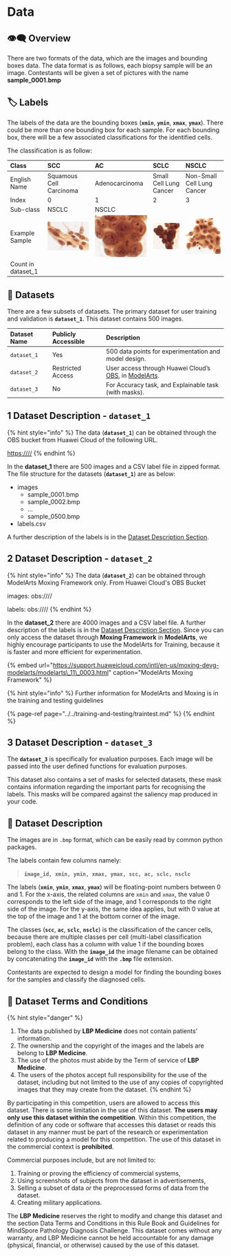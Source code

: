 # Data

## 👁🗨 Overview

There are two formats of the data, which are the images and bounding boxes data. The data format is as follows, each biopsy sample will be an image. Contestants will be given a set of pictures with the name **sample\_0001.bmp**

## 🏷 Labels

The labels of the data are the bounding boxes \(**`xmin`**, **`ymin`**, **`xmax`**, **`ymax`**\). There could be more than one bounding box for each sample. For each bounding box, there will be a few associated classifications for the identified cells.

The classification is as follow:

| **Class** | **SCC** | **AC** | **SCLC** | **NSCLC** |
| :--- | :--- | :--- | :--- | :--- |
| English Name | Squamous Cell Carcinoma | Adenocarcinoma | Small Cell Lung Cancer | Non-Small Cell Lung Cancer |
| Index | 0 | 1 | 2 | 3 |
| Sub-class | NSCLC | NSCLC |  |  |
| Example Sample | ![](../../.gitbook/assets/0%20%281%29.png) | ![](../../.gitbook/assets/1.png) | ![](../../.gitbook/assets/2%20%281%29.png) | ![](../../.gitbook/assets/3%20%281%29.png) |
| Count in dataset\_1 |  |  |  |  |

## 🏬 Datasets

There are a few subsets of datasets. The primary dataset for user training and validation is **`dataset_1`**. This dataset contains 500 images.

| **Dataset Name** | **Publicly Accessible** | **Description** |
| :--- | :--- | :--- |
| `dataset_1` | Yes | 500 data points for experimentation and model design. |
| `dataset_2` | Restricted Access | User access through Huawei Cloud’s [OBS](https://www.huaweicloud.com/en-us/product/obs.html), in [ModelArts](https://www.huaweicloud.com/intl/en-us/product/modelarts.html). |
| `dataset_3` | No | For Accuracy task, and Explainable task \(with masks\). |

## 1 Dataset Description  - `dataset_1`

{% hint style="info" %}
The data \(**`dataset_1`**\) can be obtained through the OBS bucket from Huawei Cloud of the following URL.

[https:////](https://google.com)
{% endhint %}

In the **dataset\_1** there are 500 images and a CSV label file in zipped format. The file structure for the datasets \(**`dataset_1`**\) are as below:

* images
  * sample\_0001.bmp
  * sample\_0002.bmp
  * …
  * sample\_0500.bmp
* labels.csv

A further description of the labels is in the [Dataset Description Section](data.md#dataset-description).

## 2 Dataset Description  - `dataset_2`

{% hint style="info" %}
The data \(**`dataset_2`**\) can be obtained through ModelArts Moxing Framework only. From Huawei Cloud's OBS Bucket

images: obs:////

labels: obs://// 
{% endhint %}

In the **dataset\_2** there are 4000 images and a CSV label file. A further description of the labels is in the [Dataset Description Section](data.md#dataset-description). Since you can only access the dataset through **Moxing Framework** in **ModelArts**, we highly encourage participants to use the ModelArts for Training, because it is faster and more efficient for experimentation.

{% embed url="https://support.huaweicloud.com/intl/en-us/moxing-devg-modelarts/modelarts\_11\_0003.html" caption="ModelArts Moxing Framework" %}

{% hint style="info" %}
Further information for ModelArts and Moxing is in the training and testing guidelines

{% page-ref page="../../training-and-testing/traintest.md" %}
{% endhint %}

## 3 Dataset Description  - `dataset_3`

The **`dataset_3`** is specifically for evaluation purposes. Each image will be passed into the user defined functions for evaluation purposes. 

This dataset also contains a set of masks for selected datasets, these mask contains information regarding the important parts for recognising the labels. This masks will be compared against the saliency map produced in your code.

## 🔢 Dataset Description

The images are in `.bmp` format, which can be easily read by common python packages.

The labels contain few columns namely:

> **`image_id, xmin, ymin, xmax, ymax, scc, ac, sclc, nsclc`**

The labels \(**`xmin`**, **`ymin`**, **`xmax`**, **`ymax`**\) will be floating-point numbers between 0 and 1. For the x-axis, the related columns are `xmin` and `xmax`, the value 0 corresponds to the left side of the image, and 1 corresponds to the right side of the image. For the y-axis, the same idea applies, but with 0 value at the top of the image and 1 at the bottom corner of the image.

The classes \(**`scc`**, **`ac`**, **`sclc`**, **`nsclc`**\) is the classification of the cancer cells, because there are multiple classes per cell \(multi-label classification problem\), each class has a column with value 1 if the bounding boxes belong to the class. With the **`image_id`** the image filename can be obtained by concatenating the **`image_id`** with the **`.bmp`** file extension.

Contestants are expected to design a model for finding the bounding boxes for the samples and classify the diagnosed cells.

## 🔏 Dataset Terms and Conditions

{% hint style="danger" %}
1. The data published by **LBP Medicine** does not contain patients’ information.
2. The ownership and the copyright of the images and the labels are belong to **LBP Medicine**.
3. The use of the photos must abide by the Term of service of **LBP Medicine**.
4. The users of the photos accept full responsibility for the use of the dataset, including but not limited to the use of any copies of copyrighted images that they may create from the dataset.
{% endhint %}

By participating in this competition, users are allowed to access this dataset. There is some limitation in the use of this dataset. **The users may only use this dataset within the competition**. Within this competition, the definition of any code or software that accesses this dataset or reads this dataset in any manner must be part of the research or experimentation related to producing a model for this competition. The use of this dataset in the commercial context is **prohibited**.

Commercial purposes include, but are not limited to:

1. Training or proving the efficiency of commercial systems,
2. Using screenshots of subjects from the dataset in advertisements,
3. Selling a subset of data or the preprocessed forms of data from the dataset.
4. Creating military applications.

The **LBP Medicine** reserves the right to modify and change this dataset and the section Data Terms and Conditions in this Rule Book and Guidelines for MindSpore Pathology Diagnosis Challenge. This dataset comes without any warranty, and LBP Medicine cannot be held accountable for any damage \(physical, financial, or otherwise\) caused by the use of this dataset.

